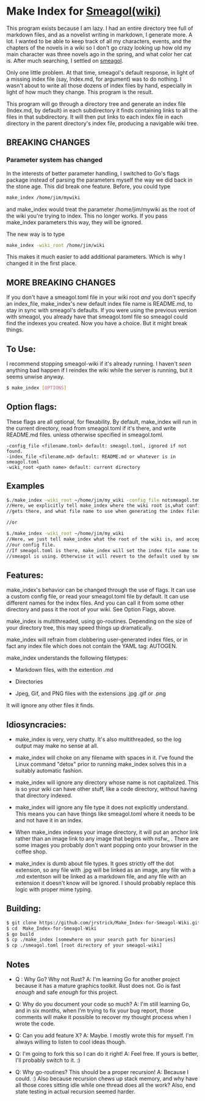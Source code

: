 # Make Index for [Smeagol(wiki)](https://github.com/AustinWise/smeagol)

This program exists because I am lazy. I had an entire directory tree full of markdown files, and as a novelist writing in markdown, I generate more. A lot. I wanted to be able to keep track of all my characters, events, and the chapters of the novels in a wiki so I don't go crazy looking up how old my main character was three novels ago in the spring, and what color her cat is. After much searching, I settled on [smeagol](https://github.com/AustinWise/smeagol).

Only one little problem. At that time, smeagol's default response, in light of a missing index file (say, Index.md, for argument) was to do nothing. I wasn't about to write all those dozens of index files by hand, especially in light of how much they change. This program is the result.

This program will go through a directory tree and generate an index file (Index.md, by default) in each subdirectory it finds containing links to all the files in that subdirectory. It will then put links to each index file in each directory in the parent directory's index file, producing a navigable wiki tree.

## BREAKING CHANGES

### Parameter system has changed

In the interests of better parameter handling, I switched to Go's flags package instead of parsing the parameters myself the way we did back in the stone age. This did break one feature. Before, you could type 

```bash
make_index /home/jim/mywiki
```

and make_index would treat the parameter /home/jim/mywiki as the root of the wiki you're trying to index. This no longer works. If you pass make_index parameters this way, they will be ignored.

The new way is to type

```bash
make_index -wiki_root /home/jim/wiki
```

This makes it much easier to add additional parameters. Which is why I changed it in the first place.

## MORE BREAKING CHANGES

If you don't have a smeagol.toml file in your wiki root *and* you don't specify an index_file, make_index's new default index file name is README.md, to stay in sync with smeagol's defaults. If you were using the previous version with smeagol, you already have that smeagol.toml file so smeagol could find the indexes you created. Now you have a choice. But it might break things.

## To Use:

I recommend stopping smeagol-wiki if it's already running. I haven't *seen* anything bad happen if I reindex the wiki while the server is running, but it seems unwise anyway.

```bash
$ make_index [OPTIONS]
```

## Option flags:

These flags are all optional, for flexability. By default, make_index will run in the current directory, read from smeagol.toml if it's there, and write README.md files. unless otherwise specified in smeagol.toml.

```
-config_file <filename.toml> default: smeagol.toml, ignored if not found.
-index_file <filename.md> default: README.md or whatever is in smeagol.toml
-wiki_root <path name> default: current directory
```

## Examples

```bash
$./make_index -wiki_root ~/home/jim/my_wiki -config_file notsmeagol.toml -index_file Index.md
//Here, we explicitly tell make_index where the wiki root is,what config file to load when it 
//gets there, and what file name to use when generating the index files.

//or

$./make_index -wiki_root ~/home/jim/my_wiki
//Here, we just tell make_index what the root of the wiki is, and accept smeagol.toml as 
//our config file. 
//If smeagol.toml is there, make_index will set the index file name to the same thing 
//smeagol is using. Otherwise it will revert to the default used by smeagol: README.md 
```

## Features:

make_index's behavior can be changed through the use of flags. It can use a custom config file, or read your smeagol.toml file by default. It can use different names for the index files. And you can call it from some other directory and pass it the root of your wiki. See Option Flags, above.

make_index is multithreaded, using go-routines. Depending on the size of your directory tree, this may speed things up dramatically.

make_index will refrain from clobbering user-generated index files, or in fact any index file which does not contain the YAML tag: AUTOGEN.

make_index understands the following filetypes:

- Markdown files, with the extention .md

- Directories

- Jpeg, Gif, and PNG files with the extensions .jpg .gif or .png

It will ignore any other files it finds.

## Idiosyncracies:

- make_index is very, very chatty. It's also multithreaded, so the log output may make no sense at all.

- make_index will choke on any filename with spaces in it. I've found the Linux command "detox" prior to running make_index solves this in a suitably automatic fashion.

- make_index will ignore any directory whose name is not capitalized. This is so your wiki can have other stuff, like a code directory, without having that directory indexed.

- make_index will ignore any file type it does not explicitly understand. This means you can have things like smeagol.toml where it needs to be and not have it in an index.

- When make_index indexes your image directory, it will put an anchor link rather than an image link to any image that begins with nsfw_ . There are some images you probably don't want popping onto your browser in the coffee shop.

- make_index is dumb about file types. It goes strictly off the dot extension, so any file with .jpg will be linked as an image, any file with a .md extentson will be linked as a markdown file, and any file with an extension it doesn't know will be ignored. I should probably replace this logic with proper mime typing.

## Building:

```bash
$ git clone https://github.com/jrstrick/Make_Index-for-Smeagol-Wiki.git
$ cd  Make_Index-for-Smeagol-Wiki
$ go build
$ cp ./make_index [somewhere on your search path for binaries]
$ cp ./smeagol.toml [root directory of your smeagol-wiki]
```

## Notes

- Q : Why Go? Why not Rust? A: I'm learning Go for another project because it has a mature graphics toolkit. Rust does not. Go is fast *enough* and safe *enough* for this project.

- Q: Why do you document your code so much? A: I'm still learning Go, and in six months, when I'm trying to fix your bug report, those comments will make it possible to recover my thought process when I wrote the code.

- Q: Can you add feature X? A: Maybe. I mostly wrote this for myself. I'm always willing to listen to cool ideas though.

- Q: I'm going to fork this so I can do it right! A: Feel free. If yours is better, I'll probably switch to it. :)

- Q: Why go-routines? This should be a proper recursion! A: Because I could. :) Also because recursion chews up stack memory, and why have all those cores sitting idle while one thread does all the work? Also, end state testing in actual recursion seemed harder.
